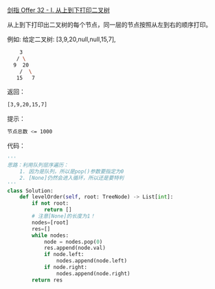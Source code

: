 [剑指 Offer 32 - I. 从上到下打印二叉树](https://leetcode-cn.com/problems/cong-shang-dao-xia-da-yin-er-cha-shu-lcof/)


从上到下打印出二叉树的每个节点，同一层的节点按照从左到右的顺序打印。

例如:
给定二叉树: [3,9,20,null,null,15,7],
```sh
    3
   / \
  9  20
    /  \
   15   7
```

返回：
```sh
[3,9,20,15,7]
```

提示：
```sh
节点总数 <= 1000
```

代码：
```python
'''
思路：利用队列层序遍历：
    1. 因为是队列，所以是pop()参数要指定为0
    2. [None]仍然会进入循环，所以还是要特判
'''
class Solution:
    def levelOrder(self, root: TreeNode) -> List[int]:
        if not root:
            return []
        # 注意[None]的长度为1！
        nodes=[root]
        res=[]
        while nodes:
            node = nodes.pop(0)
            res.append(node.val)
            if node.left:
                nodes.append(node.left)
            if node.right:
                nodes.append(node.right)
        return res 
```
